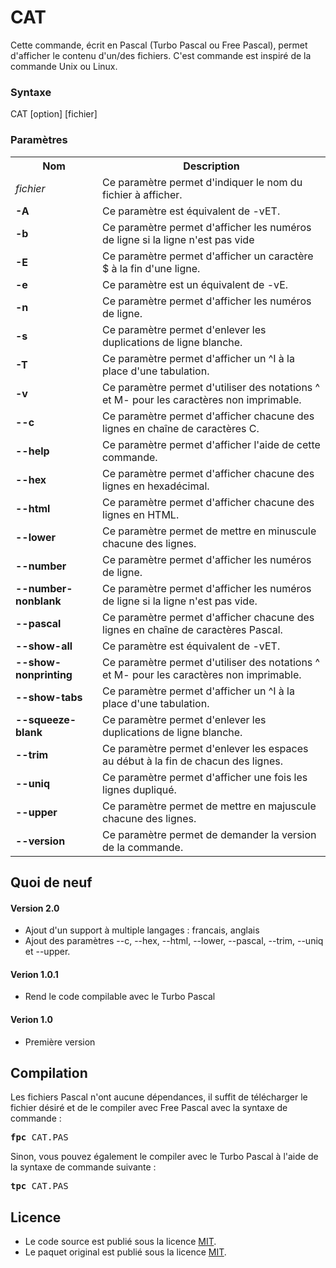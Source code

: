 # CAT
Cette commande, écrit en Pascal (Turbo Pascal ou Free Pascal), permet d'afficher le contenu d'un/des fichiers.  C'est commande est inspiré de la commande Unix ou Linux.

<h3>Syntaxe</h3>

CAT [option] [fichier]

<h3>Paramètres</h3>

<table>
  <tr>
    <th>Nom</th>
    <th>Description</th>
  </tr>
  <tr>
    <td><i>fichier</i>
    <td>Ce paramètre permet d'indiquer le nom du fichier à afficher.</td>
  </tr>
  <tr>
    <td><b>-A</b></td> 
    <td>Ce paramètre est équivalent de -vET.</td>
  </tr>
  <tr>
    <td><b>-b</b></td> 
    <td>Ce paramètre permet d'afficher les numéros de ligne si la ligne n'est pas vide</td>
  </tr>
  <tr>
    <td><b>-E</b></td>
    <td>Ce paramètre permet d'afficher un caractère $ à la fin d'une ligne.</td>
  </tr>
  <tr>
    <td><b>-e</b></td>
    <td>Ce paramètre est un équivalent de -vE.</td>
  </tr>
  <tr>
    <td><b>-n</b></td>
    <td>Ce paramètre permet d'afficher les numéros de ligne.</td>
  </tr>
  <tr>
    <td><b>-s</b></td>
    <td>Ce paramètre permet d'enlever les duplications de ligne blanche.</td>
  </tr>
  <tr>
    <td><b>-T</b></td>
    <td>Ce paramètre permet d'afficher un ^I à la place d'une tabulation.</td>
  </tr>
  <tr>
    <td><b>-v</b></td>
    <td>Ce paramètre permet d'utiliser des notations ^ et M- pour les caractères non imprimable.</td>
  </tr>
  <tr>
    <td><b>--c</b></td>
    <td>Ce paramètre permet d'afficher chacune des lignes en chaîne de caractères C.</td>
  </tr>
  <tr>
    <td><b>--help</b></td>
    <td>Ce paramètre permet d'afficher l'aide de cette commande.</td>
  </tr>
  <tr>
    <td><b>--hex</b></td>
    <td>Ce paramètre permet d'afficher chacune des lignes en hexadécimal.</td>
  </tr>
  <tr>
    <td><b>--html</b></td>
    <td>Ce paramètre permet d'afficher chacune des lignes en HTML.</td>
  </tr>
  <tr>
    <td><b>--lower</b></td>
    <td>Ce paramètre permet de mettre en minuscule chacune des lignes.</td>
  </tr>
  <tr>
    <td><b>--number</b></td>
    <td>Ce paramètre permet d'afficher les numéros de ligne.</td>
  </tr>
  <tr>
    <td><b>--number-nonblank</b></td>
    <td>Ce paramètre permet d'afficher les numéros de ligne si la ligne n'est pas vide.</td>
  </tr>
  <tr>
    <td><b>--pascal</b></td>
    <td>Ce paramètre permet d'afficher chacune des lignes en chaîne de caractères Pascal.</td>
  </tr>
  <tr>
    <td><b>--show-all</b></td>
    <td>Ce paramètre est équivalent de -vET.</td>
  </tr>
  <tr>
    <td><b>--show-nonprinting</b></td>
    <td>Ce paramètre permet d'utiliser des notations ^ et M- pour les caractères non imprimable.</td>
  </tr>
  <tr>
    <td><b>--show-tabs</b></td>
    <td>Ce paramètre permet d'afficher un ^I à la place d'une tabulation.</td>
  </tr>
  <tr>
    <td><b>--squeeze-blank</b></td>
    <td>Ce paramètre permet d'enlever les duplications de ligne blanche.</td>
  </tr>
  <tr>
    <td><b>--trim</b></td>
    <td>Ce paramètre permet d'enlever les espaces au début à la fin de chacun des lignes.</td>
  </tr>
  <tr>
    <td><b>--uniq</b></td>
    <td>Ce paramètre permet d'afficher une fois les lignes dupliqué.</td>
  </tr>
  <tr>
    <td><b>--upper</b></td>
    <td>Ce paramètre permet de mettre en majuscule chacune des lignes.</td>
  </tr>
  <tr>
    <td><b>--version</b></td>
    <td>Ce paramètre permet de demander la version de la commande.</td>
  </tr>
</table>

<h2>Quoi de neuf</h2>

<h4>Version 2.0</h4>
<ul>
  <li>Ajout d'un support à multiple langages : francais, anglais</li>
  <li>Ajout des paramètres --c, --hex, --html, --lower, --pascal, --trim, --uniq et --upper.</li>
</ul>

<h4>Verion 1.0.1</h4>
<ul>
  <li>Rend le code compilable avec le Turbo Pascal</li>
</ul>

<h4>Verion 1.0</h4>
<ul>
  <li>Première version</li>
</ul>


<h2>Compilation</h2>
	
Les fichiers Pascal n'ont aucune dépendances, il suffit de télécharger le fichier désiré et de le compiler avec Free Pascal avec la syntaxe de commande  :

<pre><b>fpc</b> CAT.PAS</pre>
	
Sinon, vous pouvez également le compiler avec le Turbo Pascal à l'aide de la syntaxe de commande suivante :	

<pre><b>tpc</b> CAT.PAS</pre>
	
<h2>Licence</h2>
<ul>
 <li>Le code source est publié sous la licence <a href="https://github.com/gladir/CAT/blob/main/LICENSE">MIT</a>.</li>
 <li>Le paquet original est publié sous la licence <a href="https://github.com/gladir/CAT/blob/main/LICENSE">MIT</a>.</li>
</ul>
